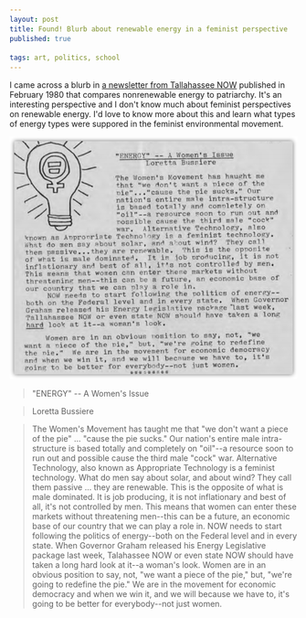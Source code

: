 ```yaml
---
layout: post
title: Found! Blurb about renewable energy in a feminist perspective
published: true

tags: art, politics, school
---
```

I came across a blurb in [a newsletter from Tallahassee NOW](http://flnowarchive.org/wiki/Box_24_Folder_3_Document_30) published in February 1980 that compares nonrenewable energy to patriarchy. It's an interesting perspective and I don't know much about feminist perspectives on renewable energy. I'd love to know more about this and learn what types of energy types were suppored in the feminist environmental movement. 

![Snapshot of a newsletter blurb talking about renewable energy in a feminist perspective](/images/2016-06-24-found-feminist-energy.png)

> "ENERGY" -- A Women's Issue

> Loretta Bussiere

> The Women's Movement has taught me that "we don't want a piece of the pie" ... "cause the pie sucks." Our nation's entire male intra-structure is based totally and completely on "oil"--a resource soon to run out and possible cause the third male "cock" war. Alternative Technology, also known as Appropriate Technology is a feminist technology. What do men say about solar, and about wind? They call them passive ... they are renewable. This is the opposite of what is male dominated. It is job producing, it is not inflationary and best of all, it's not controlled by men. This means that women can enter these markets without threatening men--this can be a future, an economic base of our country that we can play a role in.
> NOW needs to start following the politics of energy--both on the Federal level and in every state. When Governor Graham released his Energy Legislative package last week, Talahassee NOW or even state NOW should have taken a long hard look at it--a woman's look.
> Women are in an obvious position to say, not, "we want a piece of the pie," but, "we're going to redefine the pie." We are in the movement for economic democracy and when we win it, and we will because we have to, it's going to be better for everybody--not just women.